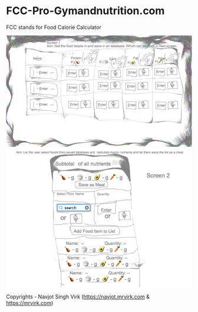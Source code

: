 # FCC-Pro-Gymandnutrition.com
FCC stands for Food Calorie Calculator 

<img src ="https://github.com/Virksaabnavjot/FCC-Pro-Gymandnutrition.com/blob/master/Wireframes/Screen%201.png" />



<img src ="https://github.com/Virksaabnavjot/FCC-Pro-Gymandnutrition.com/blob/master/Wireframes/Screen%202.png" />



Copyrights - Navjot Singh Virk (https://navjot.mrvirk.com & https://mrvirk.com)
